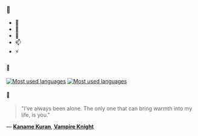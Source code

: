 ### 👋

- 🔭
- 🌱
- 💬
- 📫
- ⚡

#### 🧏

[![Most used languages](https://github-readme-stats-aynah.vercel.app/api/top-langs/?username=aynh&theme=solarized-dark&langs_count=6&layout=compact&hide_title=true)](https://github.com/anuraghazra/github-readme-stats#gh-dark-mode-only)
[![Most used languages](https://github-readme-stats-aynah.vercel.app/api/top-langs/?username=aynh&theme=solarized-light&langs_count=6&layout=compact&hide_title=true)](https://github.com/anuraghazra/github-readme-stats#gh-light-mode-only)

#### 💬

> "I’ve always been alone. The only one that can bring warmth into my life, is you."

&mdash; [**Kaname Kuran**](https://myanimelist.net/character.php?q=Kaname%20Kuran&cat=character), [**Vampire Knight**](https://myanimelist.net/search/all?q=Vampire%20Knight&cat=all)
